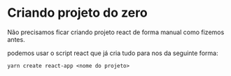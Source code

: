 # Criando projeto do zero

Não precisamos ficar criando projeto react de forma manual como fizemos antes.

podemos  usar o script react que já cria tudo para nos da seguinte forma:

```
yarn create react-app <nome do projeto>
```